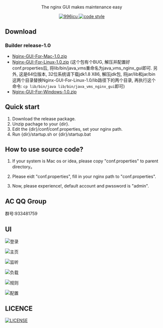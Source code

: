 <p align="center">
  The nginx GUI makes maintenance easy
</p>

<p align="center">
  <a href="https://github.com/996icu/996.ICU/blob/master/LICENSE">
    <img alt="996icu" src="https://img.shields.io/badge/license-NPL%20(The%20996%20Prohibited%20License)-blue.svg">
  </a>

  <a href="https://www.apache.org/licenses/LICENSE-2.0">
    <img alt="code style" src="https://img.shields.io/github/license/onlyGuo/nginx-gui.svg?style=popout">
  </a>
</p>

## Download
### Builder release-1.0
- [Nginx-GUI-For-Mac-1.0.zip](http://aiyiupload.oss-cn-beijing.aliyuncs.com/blog/file/nginxgui/Nginx-GUI-For-Mac-1.0.zip) 
- [Nginx-GUI-For-Linux-1.0.zip](http://aiyiupload.oss-cn-beijing.aliyuncs.com/blog/file/nginxgui/Nginx-GUI-For-Linux-1.0.zip) (这个包有个BUG, 解压并配置好conf.properties后, 将lib/bin/java_vms重命名为java_vms_nginx_gui即可. 另外, 这是64位版本, 32位系统请下载jdk1.8 X86, 解压jdk包, 将jar/lib和jar/bin这两个目录替换Nginx-GUI-For-Linux-1.0/lib路径下的两个目录, 再执行这个命令: `cp lib/bin/java lib/bin/java_vms_nginx_gui`即可)
- [Nginx-GUI-For-Windows-1.0.zip](http://aiyiupload.oss-cn-beijing.aliyuncs.com/blog/file/nginxgui/Nginx-GUI-For-Windows-1.0.zip) 

## Quick start
1. Download the release package.
2. Unzip pachage to your {dir}.
3. Edit the {dir}/conf/conf.properties, set your nginx path.
4. Run {dir}/startup.sh or {dir}/startup.bat

## How to use source code?

1. If your system is Mac os or idea, please copy "conf.properties" to parent directory。

2. Please eidt "conf.properties", fill in your nginx path to "conf.properties".

3. Now, please experience!, default account and pwssword is "admin".

## AC QQ Group
群号:933481759

## UI
![登录](https://raw.githubusercontent.com/onlyGuo/nginx-gui/master/doc/login.png)

![主页](https://raw.githubusercontent.com/onlyGuo/nginx-gui/master/doc/home.png)

![监听](https://raw.githubusercontent.com/onlyGuo/nginx-gui/master/doc/lisner.png)

![负载](https://raw.githubusercontent.com/onlyGuo/nginx-gui/master/doc/upstream.png)

![规则](https://raw.githubusercontent.com/onlyGuo/nginx-gui/master/doc/location.png)

![配置](https://raw.githubusercontent.com/onlyGuo/nginx-gui/master/doc/conf.png)

## LICENCE

[![LICENSE](https://img.shields.io/badge/license-Anti%20996-blue.svg)](https://github.com/996icu/996.ICU/blob/master/LICENSE)

[1]: https://github.com/oychao/riact/tree/master/demos

